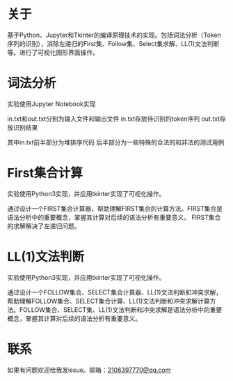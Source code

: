 # 关于
基于Python、Jupyter和Tkinter的编译原理技术的实现。包括词法分析（Token序列的识别），消除左递归的First集、Follow集、Select集求解、LL(1)文法判断等。进行了可视化图形界面操作。

# 词法分析
实验使用Jupyter Notebook实现

in.txt和out.txt分别为输入文件和输出文件
in.txt存放待识别的token序列
out.txt存放识别结果

其中in.txt前半部分为堆排序代码
后半部分为一些特殊的合法的和非法的测试用例

# First集合计算
实验使用Python3实现，并应用tkinter实现了可视化操作。

通过设计一个FIRST集合计算器，帮助理解FIRST集合的计算方法。FIRST集合是语法分析中的重要概念，掌握其计算对后续的语法分析有重要意义。
FIRST集合的求解解决了左递归问题。

# LL(1)文法判断
实验使用Python3实现，并应用tkinter实现了可视化操作。

通过设计一个FOLLOW集合、SELECT集合计算器、LL(1)文法判断和冲突求解，帮助理解FOLLOW集合、SELECT集合计算、LL(1)文法判断和冲突求解计算方法。FOLLOW集合、SELECT集、LL(1)文法判断和冲突求解是语法分析中的重要概念，掌握其计算对后续的语法分析有重要意义。

# 联系

如果有问题欢迎给我发issue。邮箱：2106397770@qq.com
